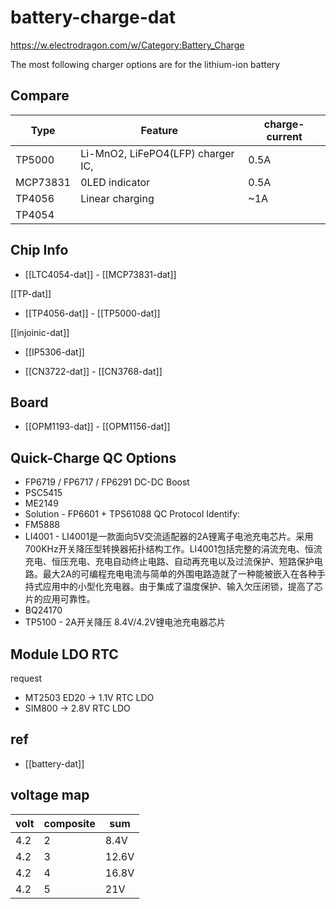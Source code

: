 # battery-charge-dat

https://w.electrodragon.com/w/Category:Battery_Charge

The most following charger options are for the lithium-ion battery

## Compare

| Type     | Feature                           | charge-current |
| -------- | --------------------------------- | -------------- |
| TP5000   | Li-MnO2, LiFePO4(LFP) charger IC, | 0.5A           |
| MCP73831 | 0LED indicator                    | 0.5A           |
| TP4056   | Linear charging                   | ~1A            |
| TP4054 | 


## Chip Info

- [[LTC4054-dat]] - [[MCP73831-dat]]

[[TP-dat]]
- [[TP4056-dat]] - [[TP5000-dat]]

[[injoinic-dat]]
- [[IP5306-dat]]

- [[CN3722-dat]] - [[CN3768-dat]]


## Board

- [[OPM1193-dat]] - [[OPM1156-dat]]


## Quick-Charge QC Options 

* FP6719 / FP6717 / FP6291 DC-DC Boost
* PSC5415 
* ME2149
* Solution - FP6601 + TPS61088
QC Protocol Identify:
* FM5888
* LI4001 - LI4001是一款面向5V交流适配器的2A锂离子电池充电芯片。采用700KHz开关降压型转换器拓扑结构工作。LI4001包括完整的涓流充电、恒流充电、恒压充电、充电自动终止电路、自动再充电以及过流保护、短路保护电路。最大2A的可编程充电电流与简单的外围电路造就了一种能被嵌入在各种手持式应用中的小型化充电器。由于集成了温度保护、输入欠压闭锁，提高了芯片的应用可靠性。
* BQ24170	
* TP5100 - 2A开关降压 8.4V/4.2V锂电池充电器芯片




## Module LDO RTC
request 
* MT2503 ED20 -> 1.1V RTC LDO
* SIM800 -> 2.8V RTC LDO


## ref

- [[battery-dat]]

## voltage map

| volt | composite | sum   |
| ---- | --------- | ----- |
| 4.2  | 2         | 8.4V  |
| 4.2  | 3         | 12.6V |
| 4.2  | 4         | 16.8V |
| 4.2  | 5         | 21V   |
